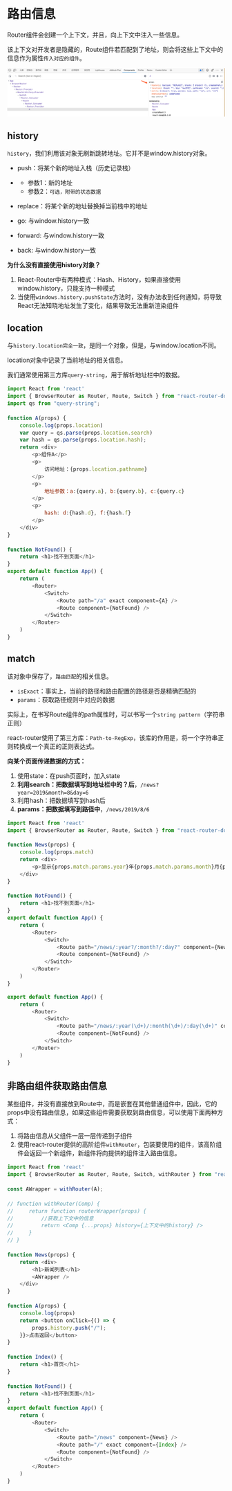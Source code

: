 # 路由信息

Router组件会创建一个上下文，并且，向上下文中注入一些信息。

该上下文对开发者是隐藏的，Route组件若匹配到了地址，则会将这些上下文中的信息作为属性`传入对应的组件`。



![image-20220827165135894](../../../web-basic/.gitbook/assets/image-20220827165135894.png)



## history

`history`，我们利用该对象无刷新跳转地址。它并不是window.history对象。

- push：将某个新的地址入栈（历史记录栈） 

- - 参数1：新的地址
  - 参数2：`可选，附带的状态数据`

- replace：将某个新的地址替换掉当前栈中的地址
- go: 与window.history一致
- forward: 与window.history一致
- back: 与window.history一致



**为什么没有直接使用history对象？**

1. React-Router中有两种模式：Hash、History，如果直接使用window.history，只能支持一种模式
2. 当使用`windows.history.pushState`方法时，没有办法收到任何通知，将导致React无法知晓地址发生了变化，结果导致无法重新渲染组件

 

## location

与`history.location完全一致`，是同一个对象，但是，与window.location不同。

location对象中记录了当前地址的相关信息。

我们通常使用第三方库`query-string`，用于解析地址栏中的数据。

```js
import React from 'react'
import { BrowserRouter as Router, Route, Switch } from "react-router-dom"
import qs from "query-string";

function A(props) {
    console.log(props.location)
    var query = qs.parse(props.location.search)
    var hash = qs.parse(props.location.hash);
    return <div>
        <p>组件A</p>
        <p>
            访问地址：{props.location.pathname}
        </p>
        <p>
            地址参数：a:{query.a}, b:{query.b}, c:{query.c}
        </p>
        <p>
            hash: d:{hash.d}, f:{hash.f}
        </p>
    </div>
}

function NotFound() {
    return <h1>找不到页面</h1>
}
export default function App() {
    return (
        <Router>
            <Switch>
                <Route path="/a" exact component={A} />
                <Route component={NotFound} />
            </Switch>
        </Router>
    )
}

```



## match

该对象中保存了，`路由匹配`的相关信息。

- `isExact`：事实上，当前的路径和路由配置的路径是否是精确匹配的
- `params`：获取路径规则中对应的数据



实际上，在书写Route组件的path属性时，可以书写一个`string pattern`（字符串正则）

react-router使用了第三方库：`Path-to-RegExp`，该库的作用是，将一个字符串正则转换成一个真正的正则表达式。



**向某个页面传递数据的方式：**

1. 使用state：在push页面时，加入state
2. **利用search：把数据填写到地址栏中的？后**，`/news?year=2019&month=8&day=6`
3. 利用hash：把数据填写到hash后
4. **params：把数据填写到路径中**，`/news/2019/8/6`

 ```js
 import React from 'react'
 import { BrowserRouter as Router, Route, Switch } from "react-router-dom"
 
 function News(props) {
     console.log(props.match)
     return <div>
         <p>显示{props.match.params.year}年{props.match.params.month}月{props.match.params.day}日的新闻</p>
     </div>
 }
 
 function NotFound() {
     return <h1>找不到页面</h1>
 }
 export default function App() {
     return (
         <Router>
             <Switch>
                 <Route path="/news/:year?/:month?/:day?" component={News} />
                 <Route component={NotFound} />
             </Switch>
         </Router>
     )
 }
 
 ```



```js
export default function App() {
    return (
        <Router>
            <Switch>
                <Route path="/news/:year(\d+)/:month(\d+)/:day(\d+)" component={News} />
                <Route component={NotFound} />
            </Switch>
        </Router>
    )
}
```



## 非路由组件获取路由信息

某些组件，并没有直接放到Route中，而是嵌套在其他普通组件中，因此，它的props中没有路由信息，如果这些组件需要获取到路由信息，可以使用下面两种方式：

1. 将路由信息从父组件一层一层传递到子组件
2. 使用react-router提供的高阶组件`withRouter`，包装要使用的组件，该高阶组件会返回一个新组件，新组件将向提供的组件注入路由信息。

```js
import React from 'react'
import { BrowserRouter as Router, Route, Switch, withRouter } from "react-router-dom"

const AWrapper = withRouter(A);

// function withRouter(Comp) {
//     return function routerWrapper(props) {
//         //获取上下文中的信息
//         return <Comp {...props} history={上下文中的history} />
//     }
// }

function News(props) {
    return <div>
        <h1>新闻列表</h1>
        <AWrapper />
    </div>
}

function A(props) {
    console.log(props)
    return <button onClick={() => {
        props.history.push("/");
    }}>点击返回</button>
}

function Index() {
    return <h1>首页</h1>
}

function NotFound() {
    return <h1>找不到页面</h1>
}
export default function App() {
    return (
        <Router>
            <Switch>
                <Route path="/news" component={News} />
                <Route path="/" exact component={Index} />
                <Route component={NotFound} />
            </Switch>
        </Router>
    )
}

```

